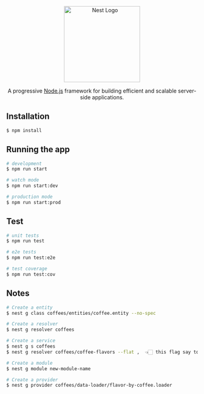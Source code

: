 <p align="center">
  <a href="http://nestjs.com/" target="blank"><img src="https://nestjs.com/img/logo-small.svg" width="200" alt="Nest Logo" /></a>
</p>

[circleci-image]: https://img.shields.io/circleci/build/github/nestjs/nest/master?token=abc123def456
[circleci-url]: https://circleci.com/gh/nestjs/nest

  <p align="center">A progressive <a href="http://nodejs.org" target="_blank">Node.js</a> framework for building efficient and scalable server-side applications.</p>

## Installation

```bash
$ npm install
```

## Running the app

```bash
# development
$ npm run start

# watch mode
$ npm run start:dev

# production mode
$ npm run start:prod
```

## Test

```bash
# unit tests
$ npm run test

# e2e tests
$ npm run test:e2e

# test coverage
$ npm run test:cov
```

## Notes

```bash
# Create a entity
$ nest g class coffees/entities/coffee.entity --no-spec

# Create a resolver
$ nest g resolver coffees

# Create a service
$ nest g s coffees
$ nest g resolver coffees/coffee-flavors --flat ,  👈🏻 this flag say to CLI to not create a folder and push the resolver to the coffees folder

# Create a module
$ nest g module new-module-name

# Create a provider
$ nest g provider coffees/data-loader/flavor-by-coffee.loader

```
